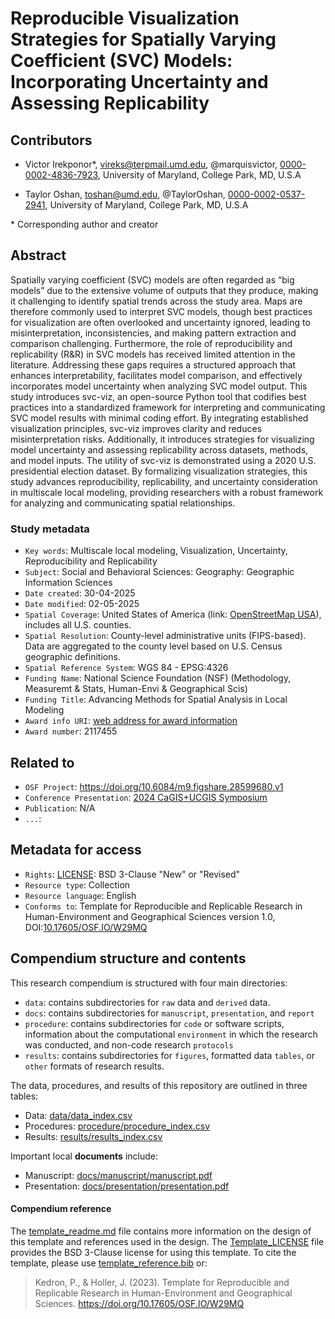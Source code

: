 # Reproducible Visualization Strategies for Spatially Varying Coefficient (SVC) Models: Incorporating Uncertainty and Assessing Replicability

## Contributors

- Victor Irekponor\*, vireks@terpmail.umd.edu, @marquisvictor, [0000-0002-4836-7923](https://orcid.org/0000-0002-4836-7923), University of Maryland, College Park, MD, U.S.A

- Taylor Oshan, toshan@umd.edu, @TaylorOshan, [0000-0002-0537-2941](https://orcid.org/0000-0002-0537-2941), University of Maryland, College Park, MD, U.S.A

\* Corresponding author and creator

## Abstract

Spatially varying coefficient (SVC) models are often regarded as “big models” due to the extensive volume of outputs that they produce, making it challenging to identify spatial trends across the study area. Maps are therefore commonly used to interpret SVC models, though best practices for visualization are often overlooked and uncertainty ignored, leading to misinterpretation, inconsistencies, and making pattern extraction and comparison challenging. Furthermore, the role of reproducibility and replicability (R&R) in SVC models has received limited attention in the literature. Addressing these gaps requires a structured approach that enhances interpretability, facilitates model comparison, and effectively incorporates model uncertainty when analyzing SVC model output. This study introduces svc-viz, an open-source Python tool that codifies best practices into a standardized framework for interpreting and communicating SVC model results with minimal coding effort. By integrating established visualization principles, svc-viz improves clarity and reduces misinterpretation risks. Additionally, it introduces strategies for visualizing model uncertainty and assessing replicability across datasets, methods, and model inputs. The utility of svc-viz is demonstrated using a 2020 U.S. presidential election dataset. By formalizing visualization strategies, this study advances reproducibility, replicability, and uncertainty consideration in multiscale local modeling, providing researchers with a robust framework for analyzing and communicating spatial relationships.


### Study metadata

- `Key words`: Multiscale local modeling, Visualization, Uncertainty, Reproducibility and Replicability
- `Subject`: Social and Behavioral Sciences: Geography: Geographic Information Sciences
- `Date created`: 30-04-2025
- `Date modified`: 02-05-2025
- `Spatial Coverage`: United States of America (link: [OpenStreetMap USA](https://www.openstreetmap.org/relation/148838)), includes all U.S. counties.
- `Spatial Resolution`: County-level administrative units (FIPS-based). Data are aggregated to the county level based on U.S. Census geographic definitions.
- `Spatial Reference System`: WGS 84 - EPSG:4326
- `Funding Name`: National Science Foundation (NSF) (Methodology, Measuremt & Stats, Human-Envi & Geographical Scis)
- `Funding Title`: Advancing Methods for Spatial Analysis in Local Modeling
- `Award info URI`: [web address for award information](https://www.nsf.gov/awardsearch/showAward?AWD_ID=2117455&HistoricalAwards=false)
- `Award number`: 2117455



## Related to

- `OSF Project`: https://doi.org/10.6084/m9.figshare.28599680.v1 
- `Conference Presentation`: [2024 CaGIS+UCGIS Symposium](https://cagisucgissymposium2024.sched.com/event/1cDyt/lightning-talks-methodological-innovations-in-geospatial-science#:~:text=**Victor%20Irekponor%20and%20Taylor%20Oshan%0AVisualization%20Strategies%20for%20Handling%20Uncertainty%20in%20SVC%20models%3A%20Implications%20for%20Reproducibility%20and%20Replicability)
- `Publication`: N/A
- `...`:

## Metadata for access

- `Rights`: [LICENSE](LICENSE): BSD 3-Clause "New" or "Revised"
- `Resource type`: Collection
- `Resource language`: English
- `Conforms to`: Template for Reproducible and Replicable Research in Human-Environment and Geographical Sciences version 1.0, DOI:[10.17605/OSF.IO/W29MQ](https://doi.org/10.17605/OSF.IO/W29MQ)

## Compendium structure and contents

This research compendium is structured with four main directories:

- `data`: contains subdirectories for `raw` data and `derived` data.
- `docs`: contains subdirectories for `manuscript`, `presentation`, and `report`
- `procedure`: contains subdirectories for `code` or software scripts, information about the computational `environment` in which the research was conducted, and non-code research `protocols`
- `results`: contains subdirectories for `figures`, formatted data `tables`, or `other` formats of research results.

The data, procedures, and results of this repository are outlined in three tables:
- Data: [data/data_index.csv](data/data_index.csv)
- Procedures: [procedure/procedure_index.csv](procedure/procedure_index.csv)
- Results: [results/results_index.csv](results/results_index.csv)

Important local **documents** include:
- Manuscript: [docs/manuscript/manuscript.pdf](docs/manuscript/manuscript.pdf)
- Presentation: [docs/presentation/presentation.pdf](docs/presentation/presentation.pdf)

#### Compendium reference

The [template_readme.md](template_readme.md) file contains more information on the design of this template and references used in the design.
The [Template_LICENSE](Template_LICENSE) file provides the BSD 3-Clause license for using this template.
To cite the template, please use [template_reference.bib](template_reference.bib) or:
> Kedron, P., & Holler, J. (2023). Template for Reproducible and Replicable Research in Human-Environment and Geographical Sciences. https://doi.org/10.17605/OSF.IO/W29MQ
